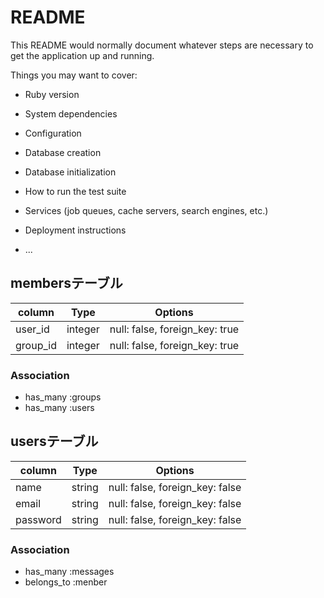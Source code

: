 # README

This README would normally document whatever steps are necessary to get the
application up and running.

Things you may want to cover:

* Ruby version

* System dependencies

* Configuration

* Database creation

* Database initialization

* How to run the test suite

* Services (job queues, cache servers, search engines, etc.)

* Deployment instructions

* ...


## membersテーブル
|column|Type|Options|
|------|----|-------|
|user_id|integer|null: false, foreign_key: true|
|group_id|integer|null: false, foreign_key: true|

### Association
- has_many :groups
- has_many :users

## usersテーブル
|column|Type|Options|
|------|----|-------|
|name|string|null: false, foreign_key: false|
|email|string|null: false, foreign_key: false|
|password|string|null: false, foreign_key: false|

### Association
- has_many :messages
- belongs_to :menber
